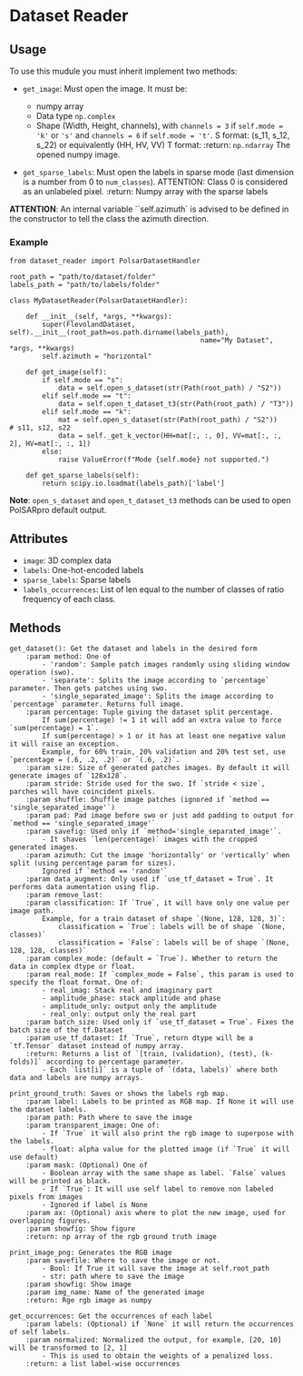 # Dataset Reader

## Usage

To use this mudule you must inherit implement two methods:

- `get_image`: Must open the image. It must be:
    - numpy array
    - Data type `np.complex`
    - Shape (Width, Height, channels), with `channels = 3` if `self.mode = 'k'` or `'s'` and `channels = 6` if `self.mode = 't'`.
        S format: (s_11, s_12, s_22) or equivalently (HH, HV, VV)
        T format:
    :return: `np.ndarray` The opened numpy image.

- `get_sparse_labels`: Must open the labels in sparse mode (last dimension is a number from 0 to `num_classes`).
    ATTENTION: Class 0 is considered as an unlabeled pixel.
    :return: Numpy array with the sparse labels

**ATTENTION**: An internal variable ``self.azimuth` is advised to be defined in the constructor to tell the class the azimuth direction.

### Example

```
from dataset_reader import PolsarDatasetHandler

root_path = "path/to/dataset/folder"
labels_path = "path/to/labels/folder"

class MyDatasetReader(PolsarDatasetHandler):

    def __init__(self, *args, **kwargs):
        super(FlevolandDataset, self).__init__(root_path=os.path.dirname(labels_path),
                                               name="My Dataset", *args, **kwargs)
        self.azimuth = "horizontal"

    def get_image(self):
        if self.mode == "s":
            data = self.open_s_dataset(str(Path(root_path) / "S2"))
        elif self.mode == "t":
            data = self.open_t_dataset_t3(str(Path(root_path) / "T3"))
        elif self.mode == "k":
            mat = self.open_s_dataset(str(Path(root_path) / "S2"))    # s11, s12, s22
            data = self._get_k_vector(HH=mat[:, :, 0], VV=mat[:, :, 2], HV=mat[:, :, 1])
        else:
            raise ValueError(f"Mode {self.mode} not supported.")

    def get_sparse_labels(self):
        return scipy.io.loadmat(labels_path)['label']
```

**Note**: `open_s_dataset` and `open_t_dataset_t3` methods can be used to open PolSARpro default output.

## Attributes

- `image`: 3D complex data 
- `labels`: One-hot-encoded labels
- `sparse_labels`: Sparse labels
- `labels_occurrences`: List of len equal to the number of classes of ratio frequency of each class.

## Methods

```
get_dataset(): Get the dataset and labels in the desired form
    :param method: One of
        - 'random': Sample patch images randomly using sliding window operation (swo).
        - 'separate': Splits the image according to `percentage` parameter. Then gets patches using swo.
        - 'single_separated_image': Splits the image according to `percentage` parameter. Returns full image.
    :param percentage: Tuple giving the dataset split percentage.
        If sum(percentage) != 1 it will add an extra value to force `sum(percentage) = 1`.
        If sum(percentage) > 1 or it has at least one negative value it will raise an exception.
        Example, for 60% train, 20% validation and 20% test set, use `percentage = (.6, .2, .2)` or `(.6, .2)`.
    :param size: Size of generated patches images. By default it will generate images of `128x128`.
    :param stride: Stride used for the swo. If `stride < size`, parches will have coincident pixels.
    :param shuffle: Shuffle image patches (ignored if `method == 'single_separated_image'`)
    :param pad: Pad image before swo or just add padding to output for `method == 'single_separated_image'`
    :param savefig: Used only if `method='single_separated_image'`.
        - It shaves `len(percentage)` images with the cropped generated images.
    :param azimuth: Cut the image 'horizontally' or 'vertically' when split (using percentage param for sizes).
        Ignored if `method == 'random'`
    :param data_augment: Only used if `use_tf_dataset = True`. It performs data aumentation using flip.
    :param remove_last:
    :param classification: If `True`, it will have only one value per image path.
        Example, for a train dataset of shape `(None, 128, 128, 3)`:
            classification = `True`: labels will be of shape `(None, classes)`
            classification = `False`: labels will be of shape `(None, 128, 128, classes)`
    :param complex_mode: (default = `True`). Whether to return the data in complex dtype or float.
    :param real_mode: If `complex_mode = False`, this param is used to specify the float format. One of:
        - real_imag: Stack real and imaginary part
        - amplitude_phase: stack amplitude and phase
        - amplitude_only: output only the amplitude
        - real_only: output only the real part
    :param batch_size: Used only if `use_tf_dataset = True`. Fixes the batch size of the tf.Dataset
    :param use_tf_dataset: If `True`, return dtype will be a `tf.Tensor` dataset instead of numpy array.
    :return: Returns a list of `[train, (validation), (test), (k-folds)]` according to percentage parameter.
        - Each `list[i]` is a tuple of `(data, labels)` where both data and labels are numpy arrays.
```
```
print_ground_truth: Saves or shows the labels rgb map.
    :param label: Labels to be printed as RGB map. If None it will use the dataset labels.
    :param path: Path where to save the image
    :param transparent_image: One of:
        - If `True` it will also print the rgb image to superpose with the labels.
        - float: alpha value for the plotted image (if `True` it will use default)
    :param mask: (Optional) One of
        - Boolean array with the same shape as label. `False` values will be printed as black.
        - If `True`: It will use self label to remove non labeled pixels from images
        - Ignored if label is None
    :param ax: (Optional) axis where to plot the new image, used for overlapping figures.
    :param showfig: Show figure
    :return: np array of the rgb ground truth image
```
```
print_image_png: Generates the RGB image
    :param savefile: Where to save the image or not.
        - Bool: If True it will save the image at self.root_path
        - str: path where to save the image
    :param showfig: Show image
    :param img_name: Name of the generated image
    :return: Rge rgb image as numpy
```
```
get_occurrences: Get the occurrences of each label
    :param labels: (Optional) if `None` it will return the occurrences of self labels.
    :param normalized: Normalized the output, for example, [20, 10] will be transformed to [2, 1]
        - This is used to obtain the weights of a penalized loss.
    :return: a list label-wise occurrences
```


